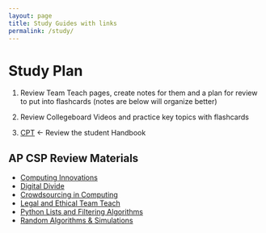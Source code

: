 ```yaml
---
layout: page
title: Study Guides with links
permalink: /study/
---
```


# Study Plan

1. Review Team Teach pages, create notes for them and a plan for review to put into flashcards (notes are below will organize better)

2. Review Collegeboard Videos and practice key topics with flashcards

3. [CPT](https://apcentral.collegeboard.org/media/pdf/ap-csp-student-task-directions.pdf) <- Review the student Handbook

## AP CSP Review Materials

* [Computing Innovations](https://dakshag001.github.io/dakshaggCSP_2025/2025/04/04/first_IPYNB_2_.html)
* [Digital Divide](https://dakshag001.github.io/dakshaggCSP_2025/2025/04/04/second_IPYNB_2_.html)
* [Crowdsourcing in Computing](https://dakshag001.github.io/dakshaggCSP_2025/2025/04/04/third_IPYNB_2_.html)
* [Legal and Ethical Team Teach](https://dakshag001.github.io/dakshaggCSP_2025/2025/04/04/fourth_IPYNB_2_.html)
* [Python Lists and Filtering Algorithms](https://dakshag001.github.io/dakshaggCSP_2025/2025/04/04/fifth_IPYNB_2_.html)
* [Random Algorithms & Simulations](https://dakshag001.github.io/dakshaggCSP_2025/2025/04/04/sixth_IPYNB_2_.html)
